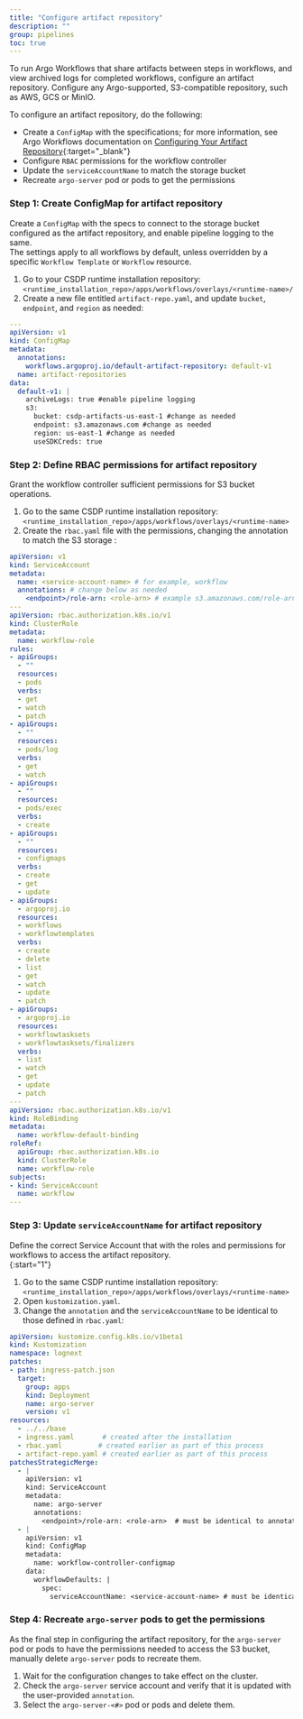 ```yaml
---
title: "Configure artifact repository"
description: ""
group: pipelines
toc: true
---
```


To run Argo Workflows that share artifacts between steps in workflows, and view archived logs for completed workflows, configure an artifact repository. Configure any Argo-supported, S3-compatible repository, such as AWS, GCS or MinIO.    

To configure an artifact repository, do the following:  

* Create a `ConfigMap` with the specifications; for more information, see Argo Workflows documentation on [Configuring Your Artifact Repository](https://argoproj.github.io/argo-workflows/configure-artifact-repository/){:target="\_blank"}
* Configure `RBAC` permissions for the workflow controller
* Update the `serviceAccountName` to match the storage bucket 
* Recreate `argo-server` pod or pods to get the permissions 

### Step 1: Create ConfigMap for artifact repository 
Create a `ConfigMap` with the specs to connect to the storage bucket configured as the artifact repository, and enable pipeline logging to the same.  
The settings apply to all workflows by default, unless overridden by a specific `Workflow Template` or `Workflow` resource.


1. Go to your CSDP runtime installation repository:  
   `<runtime_installation_repo>/apps/workflows/overlays/<runtime-name>/`  
1. Create a new file entitled `artifact-repo.yaml`, and update `bucket`, `endpoint`, and `region` as needed: 

  ```yaml
  ---
  apiVersion: v1
  kind: ConfigMap
  metadata:
    annotations:
      workflows.argoproj.io/default-artifact-repository: default-v1
    name: artifact-repositories
  data:
    default-v1: |
      archiveLogs: true #enable pipeline logging
      s3:
        bucket: csdp-artifacts-us-east-1 #change as needed
        endpoint: s3.amazonaws.com #change as needed
        region: us-east-1 #change as needed
        useSDKCreds: true
  ```

### Step 2: Define RBAC permissions for artifact repository
Grant the workflow controller sufficient permissions for S3 bucket operations.

1. Go to the same CSDP runtime installation repository:  
  `<runtime_installation_repo>/apps/workflows/overlays/<runtime-name>`  
1. Create the `rbac.yaml` file with the permissions, changing the annotation to match the S3 storage :  

```yaml 
apiVersion: v1
kind: ServiceAccount
metadata:
  name: <service-account-name> # for example, workflow
  annotations: # change below as needed 
    <endpoint>/role-arn: <role-arn> # example s3.amazonaws.com/role-arn = arn:aws:iam::559963890471:role/argo-workflows-s3-artifact-repo
---
apiVersion: rbac.authorization.k8s.io/v1
kind: ClusterRole
metadata:
  name: workflow-role
rules:
- apiGroups:
  - ""
  resources:
  - pods
  verbs:
  - get
  - watch
  - patch
- apiGroups:
  - ""
  resources:
  - pods/log
  verbs:
  - get
  - watch
- apiGroups:
  - ""
  resources:
  - pods/exec
  verbs:
  - create
- apiGroups:
  - ""
  resources:
  - configmaps
  verbs:
  - create
  - get
  - update
- apiGroups:
  - argoproj.io
  resources:
  - workflows
  - workflowtemplates
  verbs:
  - create
  - delete
  - list
  - get
  - watch
  - update
  - patch
- apiGroups:
  - argoproj.io
  resources:
  - workflowtasksets
  - workflowtasksets/finalizers
  verbs:
  - list
  - watch
  - get
  - update
  - patch
---
apiVersion: rbac.authorization.k8s.io/v1
kind: RoleBinding
metadata:
  name: workflow-default-binding
roleRef:
  apiGroup: rbac.authorization.k8s.io
  kind: ClusterRole
  name: workflow-role
subjects:
- kind: ServiceAccount
  name: workflow
---
```
  

### Step 3: Update `serviceAccountName` for artifact repository
Define the correct Service Account that with the roles and permissions for workflows to access the artifact repository.  
{:start="1"}
1. Go to the same CSDP runtime installation repository:  
  `<runtime_installation_repo>/apps/workflows/overlays/<runtime-name>`  
1. Open `kustomization.yaml`.
1. Change the `annotation` and the `serviceAccountName` to be identical to those defined in `rbac.yaml`:

```yaml
apiVersion: kustomize.config.k8s.io/v1beta1
kind: Kustomization
namespace: lognext
patches:
- path: ingress-patch.json
  target:
    group: apps
    kind: Deployment
    name: argo-server
    version: v1
resources:
  - ../../base
  - ingress.yaml       # created after the installation
  - rbac.yaml         # created earlier as part of this process
  - artifact-repo.yaml # created earlier as part of this process
patchesStrategicMerge:
  - |
    apiVersion: v1
    kind: ServiceAccount
    metadata:
      name: argo-server
      annotations:
        <endpoint>/role-arn: <role-arn>  # must be identical to annotation of the service account in rbac.yaml file
  - |
    apiVersion: v1
    kind: ConfigMap
    metadata:
      name: workflow-controller-configmap
    data:
      workflowDefaults: |
        spec:
          serviceAccountName: <service-account-name> # must be identical to the service account name in rbac.yaml       
```

### Step 4: Recreate `argo-server` pods to get the permissions
As the final step in configuring the artifact repository, for the `argo-server` pod or pods to have the permissions needed to access the S3 bucket, manually delete `argo-server` pods to recreate them.

1. Wait for the configuration changes to take effect on the cluster.
1. Check the `argo-server` service account and verify that it is updated with the user-provided `annotation`. 
1. Select the `argo-server-<#>` pod or pods and delete them.
